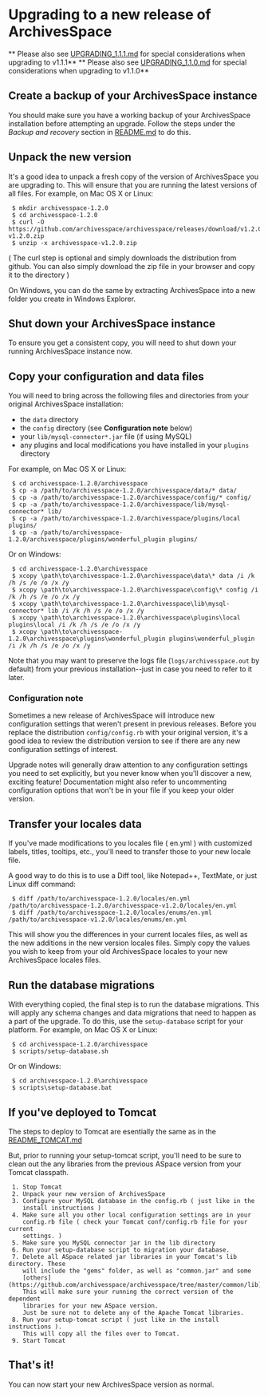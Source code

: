 # Upgrading to a new release of ArchivesSpace

** Please also see [UPGRADING_1.1.1.md](https://github.com/archivesspace/archivesspace/blob/master/UPGRADING_1.1.1.md) for special considerations when upgrading to v1.1.1**
** Please also see [UPGRADING_1.1.0.md](https://github.com/archivesspace/archivesspace/blob/master/UPGRADING_1.1.0.md) for special considerations when upgrading to v1.1.0**


## Create a backup of your ArchivesSpace instance

You should make sure you have a working backup of your ArchivesSpace
installation before attempting an upgrade.  Follow the steps
under the *Backup and recovery* section in [README.md](https://github.com/archivesspace/archivesspace/blob/master/README.md) to do this.


## Unpack the new version

It's a good idea to unpack a fresh copy of the version of
ArchivesSpace you are upgrading to.  This will ensure that you are
running the latest versions of all files.  For example, on Mac OS X or
Linux:

     $ mkdir archivesspace-1.2.0
     $ cd archivesspace-1.2.0
     $ curl -O https://github.com/archivesspace/archivesspace/releases/download/v1.2.0/archivesspace-v1.2.0.zip
     $ unzip -x archivesspace-v1.2.0.zip

( The curl step is optional and simply downloads the distribution from github. You can also
 simply download the zip file in your browser and copy it to the directory ) 

On Windows, you can do the same by extracting ArchivesSpace into a new
folder you create in Windows Explorer.

## Shut down your ArchivesSpace instance

To ensure you get a consistent copy, you will need to shut down your
running ArchivesSpace instance now.


## Copy your configuration and data files

You will need to bring across the following files and directories from
your original ArchivesSpace installation:

  * the `data` directory
  * the `config` directory (see **Configuration note** below)
  * your `lib/mysql-connector*.jar` file (if using MySQL)
  * any plugins and local modifications you have installed in your `plugins` directory

For example, on Mac OS X or Linux:

     $ cd archivesspace-1.2.0/archivesspace
     $ cp -a /path/to/archivesspace-1.2.0/archivesspace/data/* data/
     $ cp -a /path/to/archivesspace-1.2.0/archivesspace/config/* config/
     $ cp -a /path/to/archivesspace-1.2.0/archivesspace/lib/mysql-connector* lib/
     $ cp -a /path/to/archivesspace-1.2.0/archivesspace/plugins/local plugins/
     $ cp -a /path/to/archivesspace-1.2.0/archivesspace/plugins/wonderful_plugin plugins/

Or on Windows:

     $ cd archivesspace-1.2.0\archivesspace
     $ xcopy \path\to\archivesspace-1.2.0\archivesspace\data\* data /i /k /h /s /e /o /x /y
     $ xcopy \path\to\archivesspace-1.2.0\archivesspace\config\* config /i /k /h /s /e /o /x /y
     $ xcopy \path\to\archivesspace-1.2.0\archivesspace\lib\mysql-connector* lib /i /k /h /s /e /o /x /y
     $ xcopy \path\to\archivesspace-1.2.0\archivesspace\plugins\local plugins\local /i /k /h /s /e /o /x /y
     $ xcopy \path\to\archivesspace-1.2.0\archivesspace\plugins\wonderful_plugin plugins\wonderful_plugin /i /k /h /s /e /o /x /y


Note that you may want to preserve the logs file (`logs/archivesspace.out` 
by default) from your previous installation--just in case you need to 
refer to it later.

### Configuration note

Sometimes a new release of ArchivesSpace will introduce new
configuration settings that weren't present in previous releases.
Before you replace the distribution `config/config.rb` with your
original version, it's a good idea to review the distribution version
to see if there are any new configuration settings of interest.

Upgrade notes will generally draw attention to any configuration
settings you need to set explicitly, but you never know when you'll
discover a new, exciting feature!  Documentation might also refer to
uncommenting configuration options that won't be in your file if you
keep your older version.


## Transfer your locales data

If you've made modifications to you locales file ( en.yml ) with customized
labels, titles, tooltips, etc., you'll need to transfer those to your new
locale file. 

A good way to do this is to use a Diff tool, like Notepad++, TextMate, or just
Linux diff command:

     $ diff /path/to/archivesspace-1.2.0/locales/en.yml /path/to/archivesspace-1.2.0/archivesspace-v1.2.0/locales/en.yml
     $ diff /path/to/archivesspace-1.2.0/locales/enums/en.yml /path/to/archivesspace-v1.2.0/locales/enums/en.yml

This will show you the differences in your current locales files, as well as the
new additions in the new version locales files. Simply copy the values you wish
to keep from your old ArchivesSpace locales to your new ArchivesSpace locales
files. 

## Run the database migrations

With everything copied, the final step is to run the database
migrations.  This will apply any schema changes and data migrations
that need to happen as a part of the upgrade.  To do this, use the
`setup-database` script for your platform. For example, on Mac OS X
or Linux:

     $ cd archivesspace-1.2.0/archivesspace
     $ scripts/setup-database.sh

Or on Windows:

     $ cd archivesspace-1.2.0\archivesspace
     $ scripts\setup-database.bat


## If you've deployed to Tomcat

The steps to deploy to Tomcat are esentially the same as in the
[README_TOMCAT.md](https://github.com/archivesspace/archivesspace/blob/master/README_TOMCAT.md)

But, prior to running your setup-tomcat script, you'll need to be sure to clean out the
any libraries from the previous ASpace version from your Tomcat classpath.

     1. Stop Tomcat
     2. Unpack your new version of ArchivesSpace
     3. Configure your MySQL database in the config.rb ( just like in the
        install instructions )
     4. Make sure all you other local configuration settings are in your
        config.rb file ( check your Tomcat conf/config.rb file for your current
        settings. )
     5. Make sure you MySQL connector jar in the lib directory
     6. Run your setup-database script to migration your database. 
     7. Delete all ASpace related jar libraries in your Tomcat's lib directory. These
        will include the "gems" folder, as well as "common.jar" and some 
        [others](https://github.com/archivesspace/archivesspace/tree/master/common/lib). 
        This will make sure your running the correct version of the dependent
        libraries for your new ASpace version. 
        Just be sure not to delete any of the Apache Tomcat libraries.
     8. Run your setup-tomcat script ( just like in the install instructions ).
        This will copy all the files over to Tomcat. 
     9. Start Tomcat
    
## That's it!

You can now start your new ArchivesSpace version as normal.
